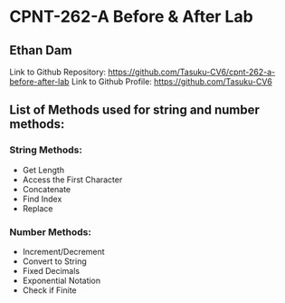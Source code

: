 # CPNT-262-A Before & After Lab

## Ethan Dam

Link to Github Repository: https://github.com/Tasuku-CV6/cpnt-262-a-before-after-lab
Link to Github Profile: https://github.com/Tasuku-CV6

## List of Methods used for string and number methods:

### String Methods:

- Get Length
- Access the First Character
- Concatenate
- Find Index
- Replace

### Number Methods:

- Increment/Decrement
- Convert to String
- Fixed Decimals
- Exponential Notation
- Check if Finite
